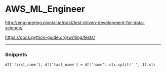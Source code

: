 # AWS_ML_Engineer  
  
http://engineering.pivotal.io/post/test-driven-development-for-data-science/  
  
https://docs.python-guide.org/writing/tests/

--------------------------------------
### Snippets  
```
df['first_name'], df['last_name'] = df['name'].str.split(' ', 1).str
```